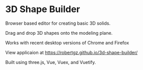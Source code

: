 # 3D Shape Builder

Browser based editor for creating basic 3D solids. 

Drag and drop 3D shapes onto the modeling plane.

Works with recent desktop versions of Chrome and Firefox

View applicaion at https://robertgz.github.io/3d-shape-builder/

Built using three.js, Vue, Vuex, and Vuetify.
